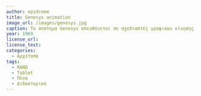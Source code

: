 ```yaml
---
author: epidrome
title: Genesys animation
image_url: /images/genesys.jpg
caption: To σύστημα Genesys απευθύνεται σε σχεδιαστές γραφικών κίνησης, οπότε βασίζεται στην οικεία για αυτούς πένα και σε λογισμικό σχεδίασης αντικειμένων. Επιπλέον, παρουσιάζει καινοτόμες λειτουργίες διάδρασης, όπως είναι η χειρονομία για την σχεδίαση μια τροχιάς κίνησης, όπου εκτός από την ίδια την τροχία καταγράφεται και ο ρυθμός. 
year: 1969 
license_url: 
license_text: 
categories:
  - Αρχέτυπα 
tags:
  - RAND 
  - Tablet 
  - Πένα
  - Διδακτορικό
---
```

